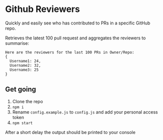 # Github Reviewers

Quickly and easily see who has contributed to PRs in a specific GitHub repo.

Retrieves the latest 100 pull request and aggregates the reviewers to summarise:
```
Here are the reviewers for the last 100 PRs in Owner/Repo:
{
  Username1: 24,
  Username2: 32,
  Username3: 25
}
```

## Get going
1. Clone the repo
2. `npm i`
3. Rename `config.example.js` to `config.js` and add your personal access token
4. `npm start`

After a short delay the output should be printed to your console
